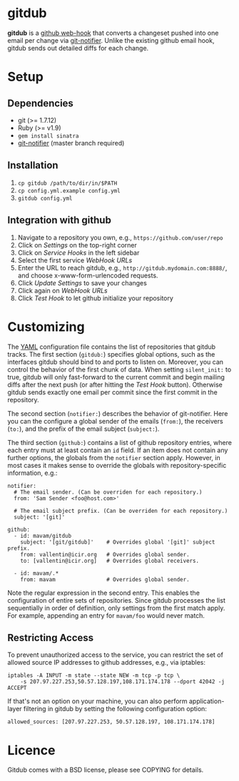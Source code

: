 gitdub
======

**gitdub** is a [github web-hook][post-receive-hook] that converts a
changeset pushed into one email per change via [git-notifier][git-notifier].
Unlike the existing github email hook, gitdub sends out detailed diffs for each
change.

Setup
=====

Dependencies
------------

  - git (>= 1.7.12)
  - Ruby (>= v1.9)
  - `gem install sinatra`
  - [git-notifier][git-notifier] (master branch required)

Installation
------------

  1. `cp gitdub /path/to/dir/in/$PATH`
  2. `cp config.yml.example config.yml`
  3. `gitdub config.yml`

Integration with github
-----------------------

  1. Navigate to a repository you own, e.g., `https://github.com/user/repo`
  2. Click on *Settings* on the top-right corner
  3. Click on *Service Hooks* in the left sidebar
  4. Select the first service *WebHook URLs*
  5. Enter the URL to reach gitdub, e.g., `http://gitdub.mydomain.com:8888/`, and choose x-www-form-urlencoded requests.
  6. Click *Update Settings* to save your changes
  7. Click again on *WebHook URLs*
  6. Click *Test Hook* to let github initialize your repository

Customizing
===========

The [YAML](http://www.yaml.org) configuration file contains the list of
repositories that gitdub tracks. The first section (`gitdub:`) specifies global
options, such as the interfaces gitdub should bind to and ports to listen on. 
Moreover, you can control the behavior of the first chunk of data. When setting
`silent_init:` to true, gitdub will only fast-forward to the current commit and
begin mailing diffs after the next push (or after hitting the *Test Hook*
button). Otherwise gitdub sends exactly one email per commit since the first
commit in the repository.

The second section (`notifier:`) describes the behavior of git-notifier. Here you
can the configure a global sender of the emails (`from:`), the receivers
(`to:`), and the prefix of the email subject (`subject:`).

The third section (`github:`) contains a list of github repository entries,
where each entry must at least contain an `id` field. If an item does not
contain any further options, the globals from the `notifier` section apply.
However, in most cases it makes sense to override the globals with
repository-specific information, e.g.:

    notifier:
      # The email sender. (Can be overriden for each repository.)
      from: 'Sam Sender <foo@host.com>'

      # The email subject prefix. (Can be overriden for each repository.)
      subject: '[git]'

    github:
      - id: mavam/gitdub
        subject: '[git/gitdub]'    # Overrides global '[git]' subject prefix.
        from: vallentin@icir.org   # Overrides global sender.
        to: [vallentin@icir.org]   # Overrides global receivers.

      - id: mavam/.*
        from: mavam                # Overrides global sender.

Note the regular expression in the second entry. This enables the configuration
of entire sets of repositories. Since gitdub processes the list sequentially in
order of definition, only settings from the first match apply. For example,
appending an entry for `mavam/foo` would never match.

Restricting Access
------------------

To prevent unauthorized access to the service, you can restrict the set of
allowed source IP addresses to github addresses, e.g., via iptables:

    iptables -A INPUT -m state --state NEW -m tcp -p tcp \
        -s 207.97.227.253,50.57.128.197,108.171.174.178 --dport 42042 -j ACCEPT

If that's not an option on your machine, you can also perform application-layer
filtering in gitdub by setting the following configuration option:

    allowed_sources: [207.97.227.253, 50.57.128.197, 108.171.174.178]


Licence
=======

Gitdub comes with a BSD license, please see COPYING for details.

[git-notifier]: http://www.icir.org/robin/git-notifier
[sinatra]: http://www.sinatrarb.com
[post-receive-hook]: https://help.github.com/articles/post-receive-hooks
